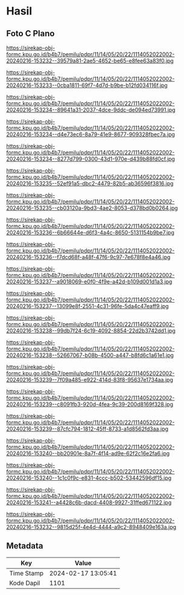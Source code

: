 # Hasil

## Foto C Plano

https://sirekap-obj-formc.kpu.go.id/b4b7/pemilu/pdpr/11/14/05/20/22/1114052022002-20240216-153232--39579a81-2ae5-4652-be65-e8fee63a83f0.jpg

https://sirekap-obj-formc.kpu.go.id/b4b7/pemilu/pdpr/11/14/05/20/22/1114052022002-20240216-153233--0cba1811-69f7-4d7d-b9be-b12fd034116f.jpg

https://sirekap-obj-formc.kpu.go.id/b4b7/pemilu/pdpr/11/14/05/20/22/1114052022002-20240216-153234--89641a31-2037-4dce-9ddc-de094ed73991.jpg

https://sirekap-obj-formc.kpu.go.id/b4b7/pemilu/pdpr/11/14/05/20/22/1114052022002-20240216-153234--d4e73ec6-8a79-41e9-8677-909328fbec7a.jpg

https://sirekap-obj-formc.kpu.go.id/b4b7/pemilu/pdpr/11/14/05/20/22/1114052022002-20240216-153234--8277d799-0300-43d1-970e-d439b88fd0cf.jpg

https://sirekap-obj-formc.kpu.go.id/b4b7/pemilu/pdpr/11/14/05/20/22/1114052022002-20240216-153235--52ef91a5-dbc2-4479-82b5-ab36596f3816.jpg

https://sirekap-obj-formc.kpu.go.id/b4b7/pemilu/pdpr/11/14/05/20/22/1114052022002-20240216-153235--cb03120a-9bd3-4ae2-8053-d378bd0b0264.jpg

https://sirekap-obj-formc.kpu.go.id/b4b7/pemilu/pdpr/11/14/05/20/22/1114052022002-20240216-153236--6b66644e-d6f3-4a4c-8650-5131154b9be7.jpg

https://sirekap-obj-formc.kpu.go.id/b4b7/pemilu/pdpr/11/14/05/20/22/1114052022002-20240216-153236--f7dcd68f-a48f-47f6-9c97-7e678f8e4a46.jpg

https://sirekap-obj-formc.kpu.go.id/b4b7/pemilu/pdpr/11/14/05/20/22/1114052022002-20240216-153237--a9018069-e0f0-4f9e-a42d-b109d001d1a3.jpg

https://sirekap-obj-formc.kpu.go.id/b4b7/pemilu/pdpr/11/14/05/20/22/1114052022002-20240216-153237--13099e8f-2551-4c31-96fe-5da4c47eaff9.jpg

https://sirekap-obj-formc.kpu.go.id/b4b7/pemilu/pdpr/11/14/05/20/22/1114052022002-20240216-153238--99db7f24-6c19-4092-8854-22d2b3742dd1.jpg

https://sirekap-obj-formc.kpu.go.id/b4b7/pemilu/pdpr/11/14/05/20/22/1114052022002-20240216-153238--52667067-b08b-4500-a447-b8fd6c1a61e1.jpg

https://sirekap-obj-formc.kpu.go.id/b4b7/pemilu/pdpr/11/14/05/20/22/1114052022002-20240216-153239--7f09a485-e922-414d-83f8-95637e1734aa.jpg

https://sirekap-obj-formc.kpu.go.id/b4b7/pemilu/pdpr/11/14/05/20/22/1114052022002-20240216-153239--c8091fb3-920d-4fea-9c39-200d8169f328.jpg

https://sirekap-obj-formc.kpu.go.id/b4b7/pemilu/pdpr/11/14/05/20/22/1114052022002-20240216-153239--87cfc794-1812-45ff-8733-a1d8562fd3aa.jpg

https://sirekap-obj-formc.kpu.go.id/b4b7/pemilu/pdpr/11/14/05/20/22/1114052022002-20240216-153240--bb20901e-8a7f-4f14-ad9e-62f2c16e2fa6.jpg

https://sirekap-obj-formc.kpu.go.id/b4b7/pemilu/pdpr/11/14/05/20/22/1114052022002-20240216-153240--1c1c0f9c-e831-4ccc-b502-53442596df15.jpg

https://sirekap-obj-formc.kpu.go.id/b4b7/pemilu/pdpr/11/14/05/20/22/1114052022002-20240216-153241--a4428c6b-dacd-4408-9927-31ffed671122.jpg

https://sirekap-obj-formc.kpu.go.id/b4b7/pemilu/pdpr/11/14/05/20/22/1114052022002-20240216-153232--9815d25f-4e4d-4444-a9c2-8948409e163a.jpg


## Metadata

| Key        | Value               |
| ---------- | ------------------- |
| Time Stamp | 2024-02-17 13:05:41 |
| Kode Dapil | 1101                |



